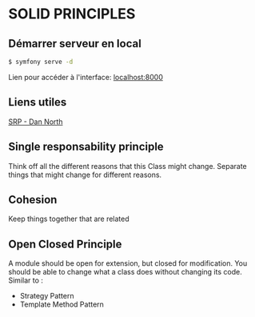 # SOLID PRINCIPLES

## Démarrer serveur en local
```bash
$ symfony serve -d
```
Lien pour accéder à l'interface: [localhost:8000][1]  

## Liens utiles
[SRP - Dan North][2]

## Single responsability principle
Think off all the different reasons that this Class might change.
Separate things that might change for different reasons.

## Cohesion
Keep things together that are related

## Open Closed Principle
A module should be open for extension, but closed for modification.
You should be able to change what a class does without changing its code.  
Similar to :
 - Strategy Pattern
 - Template Method Pattern

[1]: https://127.0.0.1:8000
[2]: https://dannorth.net/cupid-the-back-story/
